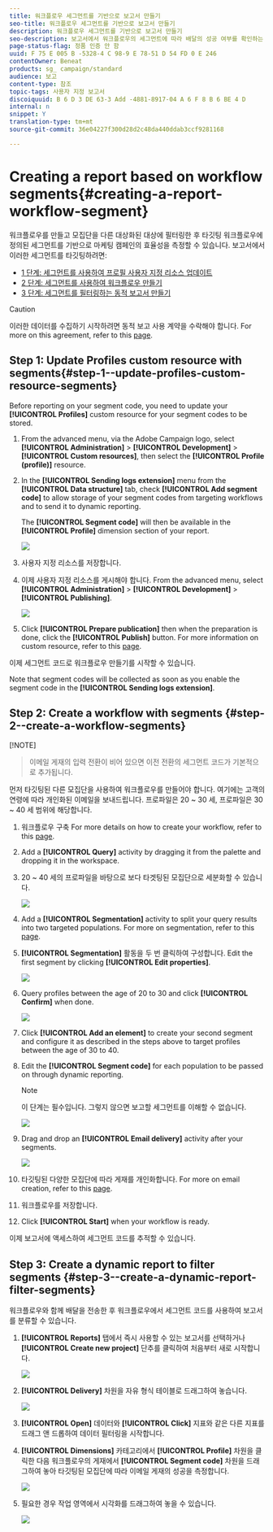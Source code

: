 ```yaml
---
title: 워크플로우 세그먼트를 기반으로 보고서 만들기
seo-title: 워크플로우 세그먼트를 기반으로 보고서 만들기
description: 워크플로우 세그먼트를 기반으로 보고서 만들기
seo-description: 보고서에서 워크플로우의 세그먼트에 따라 배달의 성공 여부를 확인하는 방법을 알아봅니다.
page-status-flag: 정품 인증 안 함
uuid: F 75 E 005 B -5328-4 C 98-9 E 78-51 D 54 FD 0 E 246
contentOwner: Beneat
products: sg_ campaign/standard
audience: 보고
content-type: 참조
topic-tags: 사용자 지정 보고서
discoiquuid: B 6 D 3 DE 63-3 Add -4881-8917-04 A 6 F 8 B 6 BE 4 D
internal: n
snippet: Y
translation-type: tm+mt
source-git-commit: 36e04227f300d28d2c48da440ddab3ccf9281168

---
```



# Creating a report based on workflow segments{#creating-a-report-workflow-segment}

워크플로우를 만들고 모집단을 다른 대상화된 대상에 필터링한 후 타깃팅 워크플로우에 정의된 세그먼트를 기반으로 마케팅 캠페인의 효율성을 측정할 수 있습니다.
보고서에서 이러한 세그먼트를 타깃팅하려면:

* [1 단계: 세그먼트를 사용하여 프로필 사용자 지정 리소스 업데이트](#step-1--update-profiles-custom-resource-segments)
* [2 단계: 세그먼트를 사용하여 워크플로우 만들기](#step-2--create-a-workflow-segments)
* [3 단계: 세그먼트를 필터링하는 동적 보고서 만들기](#step-3--create-a-dynamic-report-filter-segments)

>[!CAUTION]
>이러한 데이터를 수집하기 시작하려면 동적 보고 사용 계약을 수락해야 합니다.
>For more on this agreement, refer to this [page](../../reporting/using/about-dynamic-reports.md#dynamic-reporting-usage-agreement).

## Step 1: Update Profiles custom resource with segments{#step-1--update-profiles-custom-resource-segments}

Before reporting on your segment code, you need to update your **[!UICONTROL Profiles]** custom resource for your segment codes to be stored.

1. From the advanced menu, via the Adobe Campaign logo, select **[!UICONTROL Administration]** &gt; **[!UICONTROL Development]** &gt; **[!UICONTROL Custom resources]**, then select the **[!UICONTROL Profile (profile)]** resource.
1. In the **[!UICONTROL Sending logs extension]** menu from the **[!UICONTROL Data structure]** tab, check **[!UICONTROL Add segment code]** to allow storage of your segment codes from targeting workflows and to send it to dynamic reporting.

   The **[!UICONTROL Segment code]** will then be available in the **[!UICONTROL Profile]** dimension section of your report.

   ![](assets/report_segment_4.png)

1. 사용자 지정 리소스를 저장합니다.

1. 이제 사용자 지정 리소스를 게시해야 합니다.
From the advanced menu, select **[!UICONTROL Administration]** &gt; **[!UICONTROL Development]** &gt; **[!UICONTROL Publishing]**.

   ![](assets/custom_profile_7.png)

1. Click **[!UICONTROL Prepare publication]** then when the preparation is done, click the **[!UICONTROL Publish]** button. For more information on custom resource, refer to this [page](../../developing/using/updating-the-database-structure.md).

이제 세그먼트 코드로 워크플로우 만들기를 시작할 수 있습니다.

Note that segment codes will be collected as soon as you enable the segment code in the **[!UICONTROL Sending logs extension]**.

## Step 2: Create a workflow with segments {#step-2--create-a-workflow-segments}

[!NOTE]
>이메일 게재의 입력 전환이 비어 있으면 이전 전환의 세그먼트 코드가 기본적으로 추가됩니다.

먼저 타깃팅된 다른 모집단을 사용하여 워크플로우를 만들어야 합니다. 여기에는 고객의 연령에 따라 개인화된 이메일을 보내드립니다. 프로파일은 20 ~ 30 세, 프로파일은 30 ~ 40 세 범위에 해당합니다.

1. 워크플로우 구축 For more details on how to create your workflow, refer to this [page](../../automating/using/building-a-workflow.md).

1. Add a **[!UICONTROL Query]** activity by dragging it from the palette and dropping it in the workspace.

1. 20 ~ 40 세의 프로파일을 바탕으로 보다 타겟팅된 모집단으로 세분화할 수 있습니다.

   ![](assets/report_segment_1.png)

1. Add a **[!UICONTROL Segmentation]** activity to split your query results into two targeted populations. For more on segmentation, refer to this [page](../../automating/using/targeting-data.md#segmenting-data).

1. **[!UICONTROL Segmentation]** 활동을 두 번 클릭하여 구성합니다. Edit the first segment by clicking **[!UICONTROL Edit properties]**.

   ![](assets/report_segment_7.png)

1. Query profiles between the age of 20 to 30 and click **[!UICONTROL Confirm]** when done.

   ![](assets/report_segment_8.png)

1. Click **[!UICONTROL Add an element]** to create your second segment and configure it as described in the steps above to target profiles between the age of 30 to 40.

1. Edit the **[!UICONTROL Segment code]** for each population to be passed on through dynamic reporting.

   >[!NOTE]
   >이 단계는 필수입니다. 그렇지 않으면 보고할 세그먼트를 이해할 수 없습니다.

   ![](assets/report_segment_9.png)

1. Drag and drop an **[!UICONTROL Email delivery]** activity after your segments.

   ![](assets/report_segment_3.png)

1. 타깃팅된 다양한 모집단에 따라 게재를 개인화합니다. For more on email creation, refer to this [page](../../designing/using/about-email-content-design.md).

1. 워크플로우를 저장합니다.

1. Click **[!UICONTROL Start]** when your workflow is ready.

이제 보고서에 액세스하여 세그먼트 코드를 추적할 수 있습니다.

## Step 3: Create a dynamic report to filter segments {#step-3--create-a-dynamic-report-filter-segments}

워크플로우와 함께 배달을 전송한 후 워크플로우에서 세그먼트 코드를 사용하여 보고서를 분류할 수 있습니다.

1. **[!UICONTROL Reports]** 탭에서 즉시 사용할 수 있는 보고서를 선택하거나 **[!UICONTROL Create new project]** 단추를 클릭하여 처음부터 새로 시작합니다.

   ![](assets/custom_profile_18.png)
1. **[!UICONTROL Delivery]** 차원을 자유 형식 테이블로 드래그하여 놓습니다.

   ![](assets/report_segment_5.png)

1. **[!UICONTROL Open]** 데이터와 **[!UICONTROL Click]** 지표와 같은 다른 지표를 드래그 앤 드롭하여 데이터 필터링을 시작합니다.
1. **[!UICONTROL Dimensions]** 카테고리에서 **[!UICONTROL Profile]** 차원을 클릭한 다음 워크플로우의 게재에서 **[!UICONTROL Segment code]** 차원을 드래그하여 놓아 타깃팅된 모집단에 따라 이메일 게재의 성공을 측정합니다.

   ![](assets/report_segment_6.png)

1. 필요한 경우 작업 영역에서 시각화를 드래그하여 놓을 수 있습니다.

   ![](assets/report_segment_10.png)
